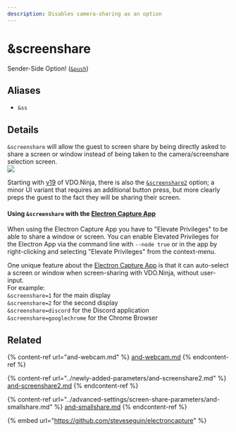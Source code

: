 ```yaml
---
description: Disables camera-sharing as an option
---
```


# \&screenshare

Sender-Side Option! ([`&push`](push.md))

## Aliases

* `&ss`

## Details

`&screenshare` will allow the guest to screen share by being directly asked to share a screen or window instead of being taken to the camera/screenshare selection screen.\
![](<../.gitbook/assets/image (1) (1) (1) (2) (1).png>)

Starting with [v19](../release-notes/v19.md) of VDO.Ninja, there is also the [`&screenshare2`](../newly-added-parameters/and-screenshare2.md) option; a minor UI variant that requires an additional button press, but more clearly preps the guest to the fact they will be sharing their screen.

#### Using `&screenshare` with the [Electron Capture App](../steves-helper-apps/electron-capture/)

When using the Electron Capture App you have to "Elevate Privileges" to be able to share a window or screen. You can enable Elevated Privileges for the Electron App via the command line with `--node true` or in the app by right-clicking and selecting "Elevate Privileges" from the context-menu.

One unique feature about the [Electron Capture App](../steves-helper-apps/electron-capture/) is that it can auto-select a screen or window when screen-sharing with VDO.Ninja, without user-input.\
For example:\
`&screenshare=1` for the main display\
`&screenshare=2` for the second display\
`&screenshare=discord` for the Discord application\
`&screenshare=googlechrome` for the Chrome Browser

## Related

{% content-ref url="and-webcam.md" %}
[and-webcam.md](and-webcam.md)
{% endcontent-ref %}

{% content-ref url="../newly-added-parameters/and-screenshare2.md" %}
[and-screenshare2.md](../newly-added-parameters/and-screenshare2.md)
{% endcontent-ref %}

{% content-ref url="../advanced-settings/screen-share-parameters/and-smallshare.md" %}
[and-smallshare.md](../advanced-settings/screen-share-parameters/and-smallshare.md)
{% endcontent-ref %}

{% embed url="https://github.com/steveseguin/electroncapture" %}
